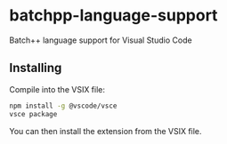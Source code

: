 # batchpp-language-support

Batch++ language support for Visual Studio Code

## Installing

Compile into the VSIX file:

```bash
npm install -g @vscode/vsce
vsce package
```

You can then install the extension from the VSIX file.

